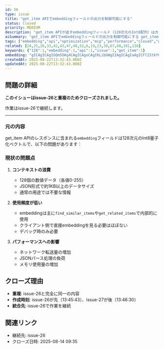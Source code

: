 ```yaml
---
id: 56
type: issue
title: "get_item APIでembeddingフィールドの出力を制御可能にする"
status: Closed
priority: MEDIUM
description: "get_item APIが返すembeddingフィールド（128次元のInt8配列）は大きなデータサイズでコンテキストを消費するが、実際に必要なケースは限定的。オプションで出力を制御できるようにすべき。"
aiSummary: "get_item APIでembeddingフィールドの出力を制御可能にする get_item APIが返すembeddingフィールド（128次元のInt8配列）は大きなデータサイズでコンテキストを消費するが、実際に必要なケースは限定的。オプションで出力を制御できるようにすべき。 ## 問題の詳細\n\n**このイシューはissue-26と重複のためクローズされました。**\n\n作業はissue-26"
tags: ["embedding","api","optimization","mcp","performance","closed","get_item","duplicate"]
related: [24,25,26,33,42,43,47,48,52,6,19,23,38,67,68,101,116]
keywords: {"128":1,"embedding":1,"api":1,"issue":1,"get_item":1}
embedding: "gICAgICAgIGQm5OAg4CAgICAgoCAgIKLibGWgI2AgICAgIaAgICFlIStkYCVgICAgICHgICAh46Fr4aAk4CAgICAhYCAgIWVhqGAgIqAgICAgIeAgICBk5Gbg4CRgICAgICEgICAhImNh42Ah4CAgICAgICAgIGAkYeVgICAgIA="
createdAt: 2025-08-22T13:32:43.000Z
updatedAt: 2025-08-22T13:32:43.000Z
---
```


## 問題の詳細

**このイシューはissue-26と重複のためクローズされました。**

作業はissue-26で継続します。

---

### 元の内容

get_item APIのレスポンスに含まれる`embedding`フィールドは128次元のInt8量子化ベクトルで、以下の問題があります：

### 現状の問題点
1. **コンテキストの浪費**
   - 128個の数値データ（各値0-255）
   - JSON形式で約1KB以上のデータサイズ
   - 通常の用途では不要な情報

2. **使用頻度が低い**
   - embeddingは主に`find_similar_items`や`get_related_items`で内部的に使用
   - クライアント側で直接embeddingを見る必要はほぼない
   - デバッグ時のみ必要

3. **パフォーマンスへの影響**
   - ネットワーク転送量の増加
   - JSONパース処理の負荷
   - メモリ使用量の増加

## クローズ理由

- **重複**: issue-26と完全に同一の内容
- **作成時刻**: issue-26が先（13:45:43）、issue-27が後（13:46:30）
- **統合先**: issue-26で作業を継続

## 関連リンク

- 継続先: issue-26
- クローズ日時: 2025-08-14 09:35